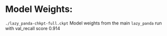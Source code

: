 # Model Weights: 
`./lazy_panda-chkpt-full.ckpt` Model weights from the main `lazy_panda` run with val_recall score 0.914